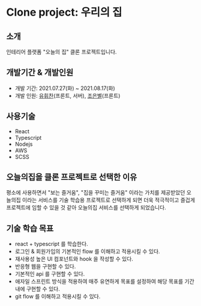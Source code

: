 # Clone project: 우리의 집

## 소개

인테리어 플랫폼 "오늘의 집" 클론 프로젝트입니다.

## 개발기간 & 개발인원

- 개발 기간: 2021.07.27(화) ~ 2021.08.17(화)
- 개발 인원: [유휘찬](https://github.com/chan-97)(프론트, 서버), [조은별](https://github.com/choaceb)(프론트)

## 사용기술

- React
- Typescript
- Nodejs
- AWS
- SCSS

## 오늘의집을 클론 프로젝트로 선택한 이유

평소에 사용하면서 "보는 즐거움", "집을 꾸미는 즐거움" 이라는 가치를 제공받았던 오늘의집 이라는 서비스를 기술 학습용 프로젝트로 선택하게 되면 더욱 적극적이고 즐겁게 프로젝트에 임할 수 있을 것 같아 오늘의집 서비스를 선택하게 되었습니다.

## 기술 학습 목표

- react + typescript 를 학습한다.
- 로그인 & 회원가입의 기본적인 flow 를 이해하고 적용시킬 수 있다.
- 재사용성 높은 UI 컴포넌트와 hook 을 작성할 수 있다.
- 반응형 웹을 구현할 수 있다.
- 기본적인 api 를 구현할 수 있다.
- 애자일 스프린트 방식을 적용하여 매주 유연하게 목표를 설정하여 해당 목표를 기간 내에 구현할 수 있다.
- git flow 를 이해하고 적용시킬 수 있다.
